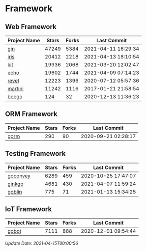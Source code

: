 # Framework

## Web Framework
| Project Name | Stars | Forks | Last Commit |
| ------------ | ----- | ----- | ----------- |
| [gin](https://github.com/gin-gonic/gin) | 47249 | 5384 | 2021-04-11 16:29:34 |
| [iris](https://github.com/kataras/iris) | 20412 | 2218 | 2021-04-13 18:10:54 |
| [kit](https://github.com/go-kit/kit) | 19936 | 2068 | 2021-03-20 12:02:47 |
| [echo](https://github.com/labstack/echo) | 19602 | 1744 | 2021-04-09 07:14:23 |
| [revel](https://github.com/revel/revel) | 12223 | 1396 | 2020-07-12 05:57:36 |
| [martini](https://github.com/go-martini/martini) | 11242 | 1116 | 2017-01-21 21:58:54 |
| [beego](https://github.com/astaxie/beego) | 124 | 32 | 2020-12-13 11:36:23 |

## ORM Framework
| Project Name | Stars | Forks | Last Commit |
| ------------ | ----- | ----- | ----------- |
| [gorm](https://github.com/jinzhu/gorm) | 290 | 90 | 2020-09-21 02:28:17 |

## Testing Framework
| Project Name | Stars | Forks | Last Commit |
| ------------ | ----- | ----- | ----------- |
| [goconvey](https://github.com/smartystreets/goconvey) | 6289 | 459 | 2020-10-25 17:47:07 |
| [ginkgo](https://github.com/onsi/ginkgo) | 4681 | 430 | 2021-04-07 11:59:24 |
| [goblin](https://github.com/franela/goblin) | 775 | 71 | 2021-01-13 15:34:25 |

## IoT Framework
| Project Name | Stars | Forks | Last Commit |
| ------------ | ----- | ----- | ----------- |
| [gobot](https://github.com/hybridgroup/gobot) | 7111 | 888 | 2020-12-01 09:54:44 |

*Update Date: 2021-04-15T00:00:56*
